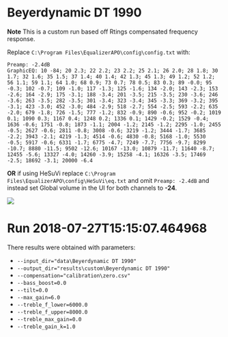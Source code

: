 # Beyerdynamic DT 1990
**Note** This is a custom run based off Rtings compensated frequency response.

Replace `C:\Program Files\EqualizerAPO\config\config.txt` with:
```
Preamp: -2.4dB
GraphicEQ: 10 -84; 20 2.3; 22 2.2; 23 2.2; 25 2.1; 26 2.0; 28 1.8; 30 1.7; 32 1.6; 35 1.5; 37 1.4; 40 1.4; 42 1.3; 45 1.3; 49 1.2; 52 1.2; 56 1.1; 59 1.1; 64 1.0; 68 0.9; 73 0.7; 78 0.5; 83 0.3; 89 -0.0; 95 -0.3; 102 -0.7; 109 -1.0; 117 -1.3; 125 -1.6; 134 -2.0; 143 -2.3; 153 -2.6; 164 -2.9; 175 -3.1; 188 -3.4; 201 -3.5; 215 -3.5; 230 -3.6; 246 -3.6; 263 -3.5; 282 -3.5; 301 -3.4; 323 -3.4; 345 -3.3; 369 -3.2; 395 -3.1; 423 -3.0; 452 -3.0; 484 -2.9; 518 -2.7; 554 -2.5; 593 -2.2; 635 -2.0; 679 -1.8; 726 -1.5; 777 -1.2; 832 -0.9; 890 -0.6; 952 -0.2; 1019 0.1; 1090 0.3; 1167 0.4; 1248 0.2; 1336 0.1; 1429 -0.2; 1529 -0.4; 1636 -0.6; 1751 -0.8; 1873 -1.1; 2004 -1.2; 2145 -1.2; 2295 -1.0; 2455 -0.5; 2627 -0.6; 2811 -0.8; 3008 -0.6; 3219 -1.2; 3444 -1.7; 3685 -2.2; 3943 -2.1; 4219 -1.3; 4514 -0.6; 4830 -0.8; 5168 -1.0; 5530 -0.5; 5917 -0.6; 6331 -1.7; 6775 -4.7; 7249 -7.7; 7756 -9.7; 8299 -10.7; 8880 -11.5; 9502 -12.6; 10167 -13.0; 10879 -11.7; 11640 -8.7; 12455 -5.6; 13327 -4.0; 14260 -3.9; 15258 -4.1; 16326 -3.5; 17469 -2.5; 18692 -3.1; 20000 -6.4
```
**OR** if using HeSuVi replace `C:\Program Files\EqualizerAPO\config\HeSuVi\eq.txt` and omit `Preamp: -2.4dB` and instead set Global volume in the UI for both channels to **-24**.

![](https://raw.githubusercontent.com/jaakkopasanen/AutoEq/master/results/custom/Beyerdynamic%20DT%201990/Beyerdynamic%20DT%201990.png)

# Run 2018-07-27T15:15:07.464968
There results were obtained with parameters:
* `--input_dir="data\Beyerdynamic DT 1990"`
* `--output_dir="results\custom\Beyerdynamic DT 1990"`
* `--compensation="calibration\zero.csv"`
* `--bass_boost=0.0`
* `--tilt=0.0`
* `--max_gain=6.0`
* `--treble_f_lower=6000.0`
* `--treble_f_upper=8000.0`
* `--treble_max_gain=0.0`
* `--treble_gain_k=1.0`